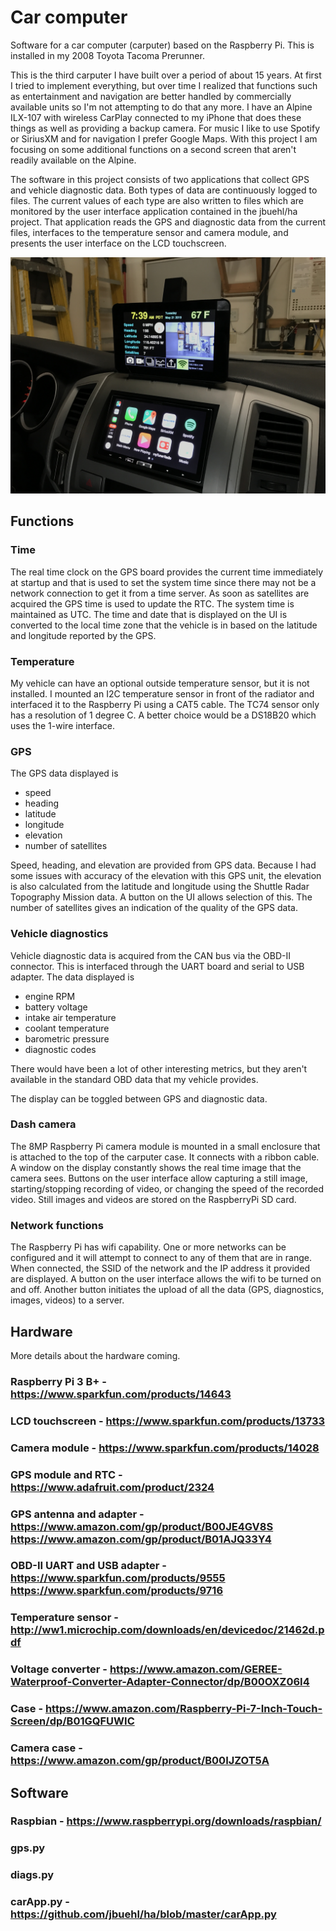 # Car computer

Software for a car computer (carputer) based on the Raspberry Pi.  This is installed in my 2008 Toyota Tacoma Prerunner.

This is the third carputer I have built over a period of about 15 years.  At first I tried to implement everything, but over time I realized that functions such as entertainment and navigation are better handled by commercially available units so I'm not attempting to do that any more.  I have an Alpine ILX-107 with wireless CarPlay connected to my iPhone that does these things as well as providing a backup camera.  For music I like to use Spotify or SiriusXM and for navigation I prefer Google Maps.  With this project I am focusing on some additional functions on a second screen that aren't readily available on the Alpine.

The software in this project consists of two applications that collect GPS and vehicle diagnostic data.  Both types of data are continuously logged to files.  The current values of each type are also written to files which are monitored by the user interface application contained in the jbuehl/ha project.  That application reads the GPS and diagnostic data from the current files, interfaces to the temperature sensor and camera module, and presents the user interface on the LCD touchscreen.

![photo](docs/IMG_6732.JPG)

## Functions

### Time

The real time clock on the GPS board provides the current time immediately at startup and that is used to set the system time since there may not be a network connection to get it from a time server.  As soon as satellites are acquired the GPS time is used to update the RTC.  The system time is maintained as UTC.  The time and date that is displayed on the UI is converted to the local time zone that the vehicle is in based on the latitude and longitude reported by the GPS.

### Temperature

My vehicle can have an optional outside temperature sensor, but it is not installed.  I mounted an I2C temperature sensor in front of the radiator and interfaced it to the Raspberry Pi using a CAT5 cable.  The TC74 sensor only has a resolution of 1 degree C.  A better choice would be a DS18B20 which uses the 1-wire interface.

### GPS

The GPS data displayed is

- speed
- heading
- latitude
- longitude
- elevation
- number of satellites

Speed, heading, and elevation are provided from GPS data.  Because I had some issues with accuracy of the elevation with this GPS unit, the elevation is also calculated from the latitude and longitude using the Shuttle Radar Topography Mission data.  A button on the UI allows selection of this.  The number of satellites gives an indication of the quality of the GPS data.  

### Vehicle diagnostics

Vehicle diagnostic data is acquired from the CAN bus via the OBD-II connector.  This is interfaced through the UART board and serial to USB adapter.  The data displayed is

- engine RPM
- battery voltage
- intake air temperature
- coolant temperature
- barometric pressure
- diagnostic codes

There would have been a lot of other interesting metrics, but they aren't available in the standard OBD data that my vehicle provides.

The display can be toggled between GPS and diagnostic data.

### Dash camera

The 8MP Raspberry Pi camera module is mounted in a small enclosure that is attached to the top of the carputer case.  It connects with a ribbon cable.  A window on the display constantly shows the real time image that the camera sees.  Buttons on the user interface allow capturing a still image, starting/stopping recording of video, or changing the speed of the recorded video.  Still images and videos are stored on the RaspberryPi SD card.

### Network functions

The Raspberry Pi has wifi capability.  One or more networks can be configured and it will attempt to connect to any of them that are in range.  When connected, the SSID of the network and the IP address it provided are displayed.  A button on the user interface allows the wifi to be turned on and off.  Another button initiates the upload of all the data (GPS, diagnostics, images, videos) to a server.

## Hardware

More details about the hardware coming.

### Raspberry Pi 3 B+ - https://www.sparkfun.com/products/14643
### LCD touchscreen - https://www.sparkfun.com/products/13733
### Camera module - https://www.sparkfun.com/products/14028
### GPS module and RTC - https://www.adafruit.com/product/2324
### GPS antenna and adapter - https://www.amazon.com/gp/product/B00JE4GV8S https://www.amazon.com/gp/product/B01AJQ33Y4
### OBD-II UART and USB adapter - https://www.sparkfun.com/products/9555 https://www.sparkfun.com/products/9716
### Temperature sensor - http://ww1.microchip.com/downloads/en/devicedoc/21462d.pdf
### Voltage converter - https://www.amazon.com/GEREE-Waterproof-Converter-Adapter-Connector/dp/B00OXZ06I4
### Case - https://www.amazon.com/Raspberry-Pi-7-Inch-Touch-Screen/dp/B01GQFUWIC
### Camera case - https://www.amazon.com/gp/product/B00IJZOT5A

## Software

### Raspbian - https://www.raspberrypi.org/downloads/raspbian/
### gps.py
### diags.py
### carApp.py - https://github.com/jbuehl/ha/blob/master/carApp.py
